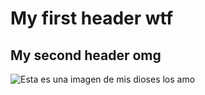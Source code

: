 # My first header wtf
## My second header omg

![Esta es una imagen de mis dioses los amo](https://mrindie.com/wp-content/uploads/2024/02/Twenty-One-Pilots-e1708657929884.jpg)

